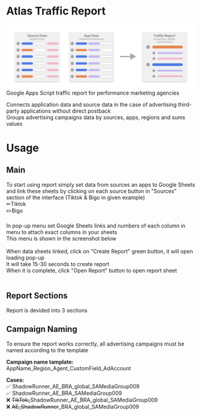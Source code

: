 # Atlas Traffic Report
<img src="./readme-slides/concept_schema.png"> 
Google Apps Script traffic report for performance marketing agencies<br>

Connects application data and source data in the case of advertising third-party applications without direct postback<br>
Groups advertising campaigns data by sources, apps, regions and sums values<br>

# Usage

## Main
To start using report simply set data from sources an apps to Google Sheets and link these sheets by clicking on each source button in "Sources" section of the interface (Tiktok & Bigo in given example)<br>
✏Tiktok<br>
✏️Bigo<br>
<br>
In pop-up menu set Google Sheets links and numbers of each column in menu to attach exact columns in your sheets<br>
This menu is shown in the screenshot below<br>
<br>
When data sheets linked, click on "Create Report" green button, it will open loading pop-up<br>
It will take 15-30 seconds to create report<br>
When it is complete, click "Open Report" button to open report sheet<br>
<br>
## Report Sections
Report is devided into 3 sections

## Campaign Naming
To ensure the report works correctly, all advertising campaigns must be named according to the template

<b>Campaign name tamplate:</b>
AppName_Region_Agent_CustomField_AdAccount

<b>Cases:</b>
<br>
✅ ShadowRunner_AE_BRA_global_SAMediaGroup009 <br>
✅ ShadowRunner_AE_BRA_SAMediaGroup009 <br>
❌ <strike>TikTok_</strike>ShadowRunner_AE_BRA_global_SAMediaGroup009 <br>
❌ <strike>AE_ShadowRunner</strike>_BRA_global_SAMediaGroup009 <br>
